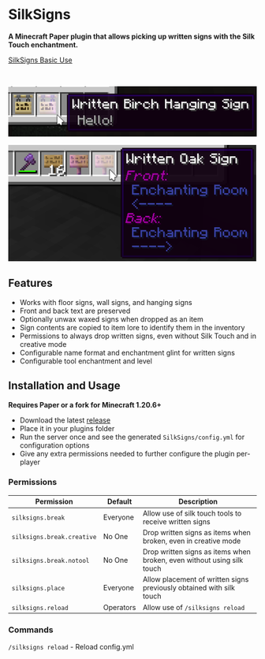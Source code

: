 # SilkSigns

**A Minecraft Paper plugin that allows picking up written signs with the Silk Touch enchantment.**

[SilkSigns Basic Use](https://github.com/joshuaprince/SilkSigns/assets/16515311/89e30651-344b-447c-b31e-d1ef7cca58b9)

<br/>
<p align="center">
  <img src=".github/img/item-hanging.png" alt="Written Birch Hanging Sign with text 'Hello!'" />
</p>
<p align="center">
  <img src=".github/img/item-frontback.png" alt="Written Oak Sign with both front and back text" />
</p>

## Features

* Works with floor signs, wall signs, and hanging signs
* Front and back text are preserved
* Optionally unwax waxed signs when dropped as an item
* Sign contents are copied to item lore to identify them in the inventory
* Permissions to always drop written signs, even without Silk Touch and in creative mode
* Configurable name format and enchantment glint for written signs
* Configurable tool enchantment and level

## Installation and Usage

**Requires Paper or a fork for Minecraft 1.20.6+**

* Download the latest [release](https://github.com/joshuaprince/SilkSigns/releases)
* Place it in your plugins folder
* Run the server once and see the generated `SilkSigns/config.yml` for configuration options
* Give any extra permissions needed to further configure the plugin per-player

### Permissions

| Permission                 | Default   | Description                                                            |
|----------------------------|-----------|------------------------------------------------------------------------|
| `silksigns.break`          | Everyone  | Allow use of silk touch tools to receive written signs                 |
| `silksigns.break.creative` | No One    | Drop written signs as items when broken, even in creative mode         |
| `silksigns.break.notool`   | No One    | Drop written signs as items when broken, even without using silk touch |
| `silksigns.place`          | Everyone  | Allow placement of written signs previously obtained with silk touch   |
| `silksigns.reload`         | Operators | Allow use of `/silksigns reload`                                       |

### Commands

`/silksigns reload` - Reload config.yml
